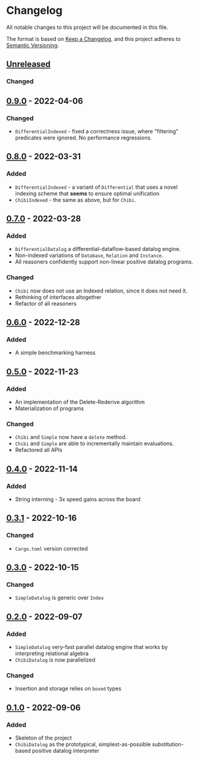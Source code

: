 # Changelog
All notable changes to this project will be documented in this file.

The format is based on [Keep a Changelog](https://keepachangelog.com/en/1.0.0/),
and this project adheres to [Semantic Versioning](https://semver.org/spec/v2.0.0.html).

## [Unreleased]
### Changed

## [0.9.0] - 2022-04-06
### Changed
- `DifferentialIndexed` - fixed a correctness issue, where "filtering" predicates were ignored. No performance regressions.

## [0.8.0] - 2022-03-31
### Added
- `DifferentialIndexed` - a variant of `Differential` that uses a novel indexing scheme that **seems** to ensure optimal unification 
- `ChibiIndexed` - the same as above, but for `Chibi`.

## [0.7.0] - 2022-03-28
### Added
- `DifferentialDatalog` a differential-dataflow-based datalog engine.
- Non-indexed variations of `Database`, `Relation` and `Instance`.
- All reasoners confidently support non-linear positive datalog programs.

### Changed
- `Chibi` now does not use an Indexed relation, since it does not need it.
- Rethinking of interfaces altogether
- Refactor of all reasoners

## [0.6.0] - 2022-12-28
### Added
- A simple benchmarking harness

## [0.5.0] - 2022-11-23
### Added
- An implementation of the Delete-Rederive algorithm
- Materialization of programs

### Changed
- `Chibi` and `Simple` now have a `delete` method.
- `Chibi` and `Simple` are able to incrementally maintain evaluations.
- Refactored all APIs

## [0.4.0] - 2022-11-14
### Added
- String interning - 3x speed gains across the board

## [0.3.1] - 2022-10-16
### Changed
- `Cargo.toml` version corrected

## [0.3.0] - 2022-10-15
### Changed
- `SimpleDatalog` is generic over `Index`

## [0.2.0] - 2022-09-07
### Added
- `SimpleDatalog` very-fast parallel datalog engine that works by interpreting relational algebra
- `ChibiDatalog` is now parallelized

### Changed
- Insertion and storage relies on `boxed` types

## [0.1.0] - 2022-09-06
### Added
- Skeleton of the project
- `ChibiDatalog` as the prototypical, simplest-as-possible substitution-based positive datalog interpreter

[Unreleased]: https://github.com/brurucy/shapiro/compare/v0.9.0...HEAD
[0.9.0]: https://github.com/brurucy/shapiro/releases/tag/v0.9.0
[0.8.0]: https://github.com/brurucy/shapiro/releases/tag/v0.8.0
[0.7.0]: https://github.com/brurucy/shapiro/releases/tag/v0.7.0
[0.6.0]: https://github.com/brurucy/shapiro/releases/tag/v0.6.0
[0.5.0]: https://github.com/brurucy/shapiro/releases/tag/v0.5.0
[0.4.0]: https://github.com/brurucy/shapiro/releases/tag/v0.4.0
[0.3.1]: https://github.com/brurucy/shapiro/releases/tag/v0.3.1	
[0.3.0]: https://github.com/brurucy/shapiro/releases/tag/v0.3.0
[0.2.0]: https://github.com/brurucy/shapiro/releases/tag/v0.2.0
[0.1.0]: https://github.com/brurucy/shapiro/releases/tag/v0.1.0
